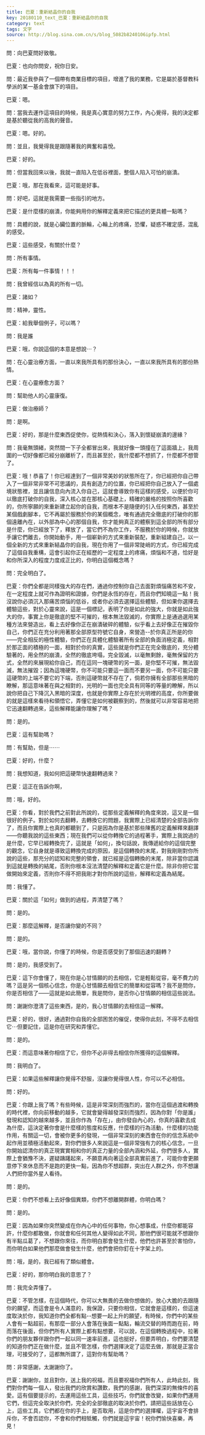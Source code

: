 ```yaml
---
title: 巴夏：重新結晶你的自我
key: 20180110_text_巴夏：重新結晶你的自我
category: text
tags: 文字
source: http://blog.sina.com.cn/s/blog_5082b8240106ipfp.html
---
```


問：向巴夏問好致敬。

巴夏：也向你問安，祝你日安。

問：最近我參與了一個帶有商業目標的項目，增進了我的業務，它是屬於基督教科學派的某一基金會旗下的項目。

巴夏：嗯。

問：當我去運作這項目的時候，我是真心實意的努力工作，內心覺得，我的決定都是基於聽從我的高我的聲音。

巴夏：嗯。好的。

問：並且，我覺得我是跟隨著我的興奮和喜悅。

巴夏：好的。

問：但當我回來以後，我就一直陷入在低谷裡面，整個人陷入可怕的崩潰。

巴夏：哦，那在我看來，這可能是好事。

問：好吧，這就是我需要一些指引的地方。

巴夏：是什麼樣的崩潰，你能夠用你的解釋定義來把它描述的更具體一點嗎？

問：具體的說，就是心臟位置的脈輪，心輪上的疼痛，恐懼，疑惑不確定感，混亂的感受。

巴夏：這些感受，有關於什麼？

問：所有事情。

巴夏：所有每一件事情！！！

問：我曾經信以為真的所有一切。

巴夏：諸如？

問：精神，靈性。

巴夏：給我舉個例子，可以嗎？

問：我是誰

巴夏：哦，你說這個的本意是想說⋯？

問：在心靈治療方面，一直以來我所具有的那份決心，一直以來我所具有的那份熱情。

巴夏：在心靈療愈方面？

問：幫助他人的心靈康復。

巴夏：做治療師？

問：是啊。

巴夏：好的，那是什麼東西促使你，從熱情和決心，落入到懷疑崩潰的邊緣？

問：我毫無頭緒，突然間一下子全都冒出來，我就好像一頭撞在了這面牆上，我周圍的一切好像都已經分崩離析了，而且甚至於，我什麼都不想抓了，什麼都不想管了。

巴夏：哦！恭喜了！你已經達到了一個非常美妙的狀態所在了，你已經把你自己帶入了一個非常非常不可思議的，具有創造力的位置，你已經把你自己放入了一個處境狀態裡，並且讓信息向內流入你自己，這就會導致你有這樣的感受，以便於你可以徹底打破你的自我，深入核心並在那核心基礎上，精確的嚴格的按照你所喜歡的，你所寧願的來重新建立起你的自我，而根本不是隨便的引入任何東西，甚至於某個戲劇腳本，它不再屬於服務於你的某個概念，唯有通過完全徹底的打破你的那個遠離內在，以外部為中心的那個自我，你才能夠真正的體察到這全部的所有部分是什麼，你已經放下了，釋放了，當它們不為你工作，不服務於你的時候，你就放手讓它們離去，你開始動手，用一個嶄新的方式來重新裝配，重新組建自己，以一個全新的方式來重新結晶你的自我，現在你用了一個非常陡峭的方式，你已經完成了這個自我重構，這會引起你正在經歷的一定程度上的疼痛，煩惱和不適，恰好是和你所深入的程度力度成正比的，你明白這個概念嗎？

問：完全明白了。

巴夏：你們全都是同樣強大的存在們，通過你控制你自己去面對煩惱痛苦和不安，在一定程度上就可作為證明和證據，你們是永恆的存在，而且你們知曉這一點！我沒說你必須沉入那痛苦煩惱的低谷，或者你必須去選擇這些體驗，但如果你選擇去體驗這些，對於心靈來說，這是一個標記，表明了你是如此的強大，你就是如此強大的你，事實上你是徹底的堅不可摧的，根本無法毀滅的，你實際上是通過選用某種方法來營造出，看上去好像你正在崩潰破碎的體驗，似乎看上去好像正在摧毀你自己，你們正在充分利用著那全部原型符號它自身，來營造--於你真正所是的你——完全相反的極性體驗，你們正在具體化體驗著所有全部的負面消極定義，相對於那正面的積極的一面，相對於你的真實，這些就是你們正在完全徹底的，充分體驗著的，用全然的崩潰，全然的徹底垮塌，完全毀滅，以毫無剩餘，毫無保留的方式，全然的來展現給你自己，而在這同一塊硬幣的另一面，是你堅不可摧，無法毀滅，無法摧毀；因為這塊硬幣，你不可能只要這一面而不要另一面，你不可能只要這硬幣的上端不要它的下端，否則這硬幣就不存在了，倘若你擁有全部那些黑暗的瞭解，那這意味著在與之相對的，光明的一面也完全具有同等的等量的瞭解，所以說你把自己下降沉入黑暗的深度，也就是你實際上存在於光明裡的高度，你所要做的就是這樣來看待和領悟它，弄懂它是如何被觀察到的，然後就可以非常容易地把它迅速翻轉過來，這些解釋能讓你理解了嗎？

問：是的。

巴夏：這有幫助嗎？

問：有幫助，但是⋯⋯

巴夏：好的，什麼？

問：我想知道，我如何把這硬幣快速翻轉過來？

巴夏：這正在告訴你啊，

問：哦，好的。

巴夏：你看，對於我們之前對此所說的，從那些定義解釋的角度來說，這又是一個很好的例子。對於如何去翻轉，去轉換它的問題，我實際上已經清楚的全部告訴你了，而且你實際上也真的都聽到了，只是因為你是基於那些陳舊的定義解釋來翻譯——你聽我說的這些東西；現在我們可以從你轉換它的過程著手，實際上我說過的是什麼，它早已經轉換完了，這就是「如何」，換句話說，我傳遞給你的這個完整的觀念，它自身就是導致這轉換完成的原因，是這個轉換的末尾，對我剛剛對你所說的這些，那充分的認知和完整的領會，就已經是這個轉換的末尾，除非當你認識到這就是轉換的結尾，否則你根本沒法清楚的解釋和定義它是什麼。除非你把它當做開始來定義，否則你不得不把我剛才對你所說的這些，解釋和定義為結尾。

問：我懂了。

巴夏：關於這「如何」做到的過程，弄清楚了嗎？

問：是的。

巴夏：那麼這解釋，是否讓你變的不同？

問：是的。

巴夏：哦，當你說，你懂了的時候，你是否感受到了那個迅速的翻轉？

問：是的，我感受到了。

巴夏：這下你會懂了，現在你是心甘情願的的去相信，它是輕鬆從容，毫不費力的嗎？這是另一個核心信念，你是心甘情願去相信它的簡單和從容嗎？我不是問你，你是否相信了——這就是如此簡單，我是問你，是否你心甘情願的相信這些說法。

問：謝謝你澄清了這些東西，是的，我心甘情願的去相信這一解釋。

巴夏：好的，很好，通過對你自我的全部困苦的催促，使得你此刻，不得不去相信它⋯但要記住，這是你在研究和弄懂它。

問：是的。

巴夏：而這意味著你相信了它，但你不必非得去相信你所獲得的這個解釋。

問：我明白了。

巴夏：如果這些解釋讓你覺得不舒服，沒讓你覺得很人性，你可以不必相信。

問：好的。

巴夏：你跟上我了嗎？有些時候，這是非常深刻而強烈的，當你在這個過渡和轉換的時代裡，你向前移動的越多，它就會變得越發深刻而強烈，因為你對「你是誰」發現和認知的越來越多，並且你作為「存在」，由你發自內心的，你真的喜歡去成為什麼，這決定著你會是什麼樣的態度和反應，什麼樣的行為活動，什麼樣的功能作用，有關這一切，會被你更多的發現，一個非常深刻的東西會在你的信念系統中起作用並積極活動起來，對你們很多人來說這是一個非常強有力的核心信念，一旦你開始認清你的真正現實實相和你的真正力量的全部內涵和外延，你們很多人，實際上會猶豫不決，遲疑躊躇起來，不願意再向著這全部真實前進了，可能你會更願意停下來休息而不是跑的更快一點，因為你不想超群，突出在人群之外，你不想讓人們把你當外星人看待。

問：是的。

巴夏：你們不想看上去好像個異類，你們不想離開群體，你明白嗎？

問：是的。

巴夏：因為如果你突然變成在你內心中的任何事物，你心想事成，什麼你都能容許，什麼你都敢做，你就會和任何其他人變得如此不同，那他們很可能就不想跟你有半點瓜葛了，不想跟你來往，而你明白那會發生什麼，他們也許甚至於害怕你，而你明白如果他們那麼做會發生什麼，他們會把你釘在十字架上的。

問：哦，是的，我已經有了類似體會。

巴夏：好的，那你明白我的意思了？

問：我完全弄懂了。

巴夏：不管怎樣，在這個時代，你可以大無畏的去做你想做的，放心大膽的去跟隨你的願望，而這會是令人滿意的，我保證，只要你相信，它就會是這樣的，但這速度取決於你，我知道你們全都有點--想要一起上升的願望，有時候，你們中的某些人會有一點超前，有那麼一部分人會落在後面一點點，輪流交替的時而跑在前，時而落在後面，但你們所有人實際上都有點想要，可以說，在這個轉換過程中，拉著你們的朋友夥伴跟你們一起以同一速率前進，這也挺好，但要弄明白，你們要清楚的知道你們正在做什麼，並且不管怎樣，你們選擇決定了這麼去做，那就是正當合理，可接受的了，這都無所謂了，這對你有幫助嗎？

問：非常感謝，太謝謝你了。

巴夏：謝謝你，並且對你，送上我的祝福，而且要祝福你們所有人，此時此刻，我們對你們每一個人，發出我們的欣賞和讚歎，我們的感謝，我們深深的無條件的喜愛。這有個要提示的，去運用這些工具，這些技巧，你們就會改變，如果你們運用它們，但這完全取決於你們，完全的全部徹底的取決於你們，請把這些話放在心上，這些工具，它們都在你的手上，是否取用，這是你們的選擇權，這宇宙不會排斥你，不會否認你，不會和你們相牴觸，你們就是這宇宙！祝你們愉快喜樂，再見！
